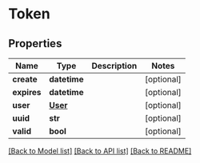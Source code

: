 # Token

## Properties
Name | Type | Description | Notes
------------ | ------------- | ------------- | -------------
**create** | **datetime** |  | [optional] 
**expires** | **datetime** |  | [optional] 
**user** | [**User**](User.md) |  | [optional] 
**uuid** | **str** |  | [optional] 
**valid** | **bool** |  | [optional] 

[[Back to Model list]](../README.md#documentation-for-models) [[Back to API list]](../README.md#documentation-for-api-endpoints) [[Back to README]](../README.md)


